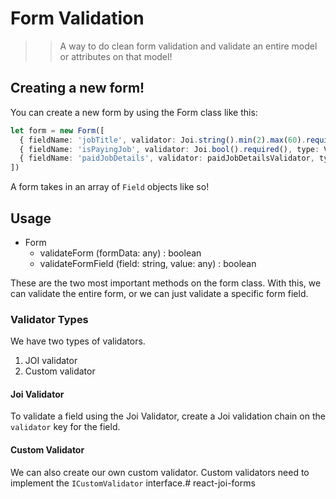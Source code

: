 # Form Validation

>> A way to do clean form validation and validate an entire model or attributes on that model!

## Creating a new form!

You can create a new form by using the Form class like this:

```typescript
let form = new Form([
  { fieldName: 'jobTitle', validator: Joi.string().min(2).max(60).required(), type: ValidatorType.JOI },
  { fieldName: 'isPayingJob', validator: Joi.bool().required(), type: ValidatorType.JOI },
  { fieldName: 'paidJobDetails', validator: paidJobDetailsValidator, type: ValidatorType.CUSTOM },
])
```

A form takes in an array of ```Field``` objects like so!

## Usage

+ Form
  + validateForm (formData: any) : boolean
  + validateFormField (field: string, value: any) : boolean

These are the two most important methods on the form class. With this, we can validate the entire form, 
or we can just validate a specific form field.

### Validator Types

We have two types of validators.

1. JOI validator
2. Custom validator

#### Joi Validator

To validate a field using the Joi Validator, create a Joi validation chain on the ```validator``` key for the field.

#### Custom Validator

We can also create our own custom validator. Custom validators need to implement the ```ICustomValidator``` interface.# react-joi-forms
